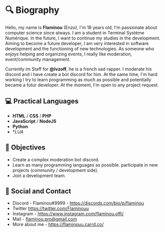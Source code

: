 # 🔍 Biography

Hello, my name is **Flaminou** (Enzo), I'm 18 years old, I'm passionate about computer science since always. 
I am a student in Terminal Système Numérique. In the future, I want to continue my studies in the development.
Aiming to become a future developer, I am very interested in software development and the functioning of new technologies.
As someone who enjoys helping and organizing events, I really like moderation, event/community management.

Currently im Staff for **@lvzoff**, he is a french sad rapper. I moderate his discord and i have create a bot discord for him.
At the same time, I'm hard working I try to learn programming as much as possible and potentially became a futur developer.
At the moment, I'm open to any project request.

## 💻  __Practical Languages__
- **HTML** / **CSS** / **PHP**
- **JavaScript** / **NodeJS**
- **Python**
- **LUA*

## 🎯 __Objectives__

- Create a complex moderation bot discord.
- Learn as many programming languages as possible.
participate in new projects (community / development side).
- Join a development team.

## 👥 __Social and Contact__
 - Discord - Flaminou#9999 - https://discords.com/bio/p/flaminou
 - Twitter https://twitter.com/Flaminouu
 - Instagram - https://www.instagram.com/flaminou.offi/
 - Mail - flaminou.pro@gmail.com
 - More about me - https://flaminouu.carrd.co/
 

